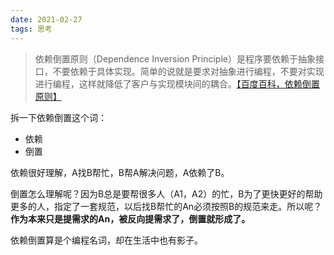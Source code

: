 ```yaml
---
date: 2021-02-27
tags: 思考
---
```


> 依赖倒置原则（Dependence Inversion Principle）是程序要依赖于抽象接口，不要依赖于具体实现。简单的说就是要求对抽象进行编程，不要对实现进行编程，这样就降低了客户与实现模块间的耦合。[【百度百科，依赖倒置原则】](https://baike.baidu.com/item/%E4%BE%9D%E8%B5%96%E5%80%92%E7%BD%AE%E5%8E%9F%E5%88%99)

拆一下依赖倒置这个词：

- 依赖
- 倒置

依赖很好理解，A找B帮忙，B帮A解决问题，A依赖了B。

倒置怎么理解呢？因为B总是要帮很多人（A1，A2）的忙，B为了更快更好的帮助更多的人，指定了一套规范，以后找B帮忙的An必须按照B的规范来走。所以呢？**作为本来只是提需求的An，被反向提需求了，倒置就形成了。**

依赖倒置算是个编程名词，却在生活中也有影子。